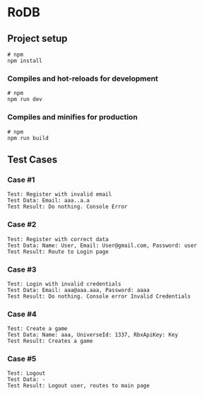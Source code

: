 # RoDB

## Project setup

```
# npm
npm install
```

### Compiles and hot-reloads for development

```
# npm
npm run dev
```

### Compiles and minifies for production

```
# npm
npm run build
```


## Test Cases

### Case #1
```
Test: Register with invalid email
Test Data: Email: aaa..a.a
Test Result: Do nothing. Console Error
```
### Case #2
```
Test: Register with correct data
Test Data: Name: User, Email: User@gmail.com, Password: user
Test Result: Route to Login page
```
### Case #3
```
Test: Login with invalid credentials
Test Data: Email: aaa@aaa.aaa, Password: aaaa
Test Result: Do nothing. Console error Invalid Credentials
```
### Case #4
```
Test: Create a game
Test Data: Name: aaa, UniverseId: 1337, RbxApiKey: Key
Test Result: Creates a game
```
### Case #5
```
Test: Logout
Test Data: -
Test Result: Logout user, routes to main page
``` 




